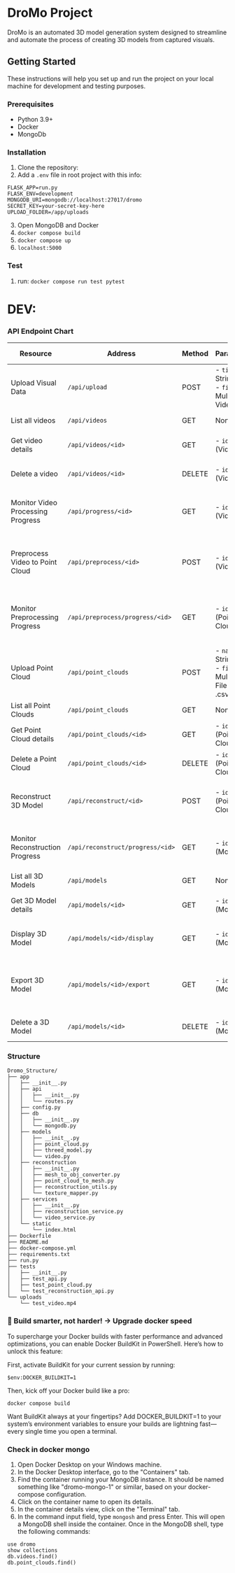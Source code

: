 # DroMo Project

DroMo is an automated 3D model generation system designed to streamline and automate the process of creating 3D models from captured visuals.

## Getting Started

These instructions will help you set up and run the project on your local machine for development and testing purposes.

### Prerequisites

- Python 3.9+
- Docker
- MongoDb

### Installation

1. Clone the repository:
2. Add a `.env` file in root project with this info:
```
FLASK_APP=run.py
FLASK_ENV=development
MONGODB_URI=mongodb://localhost:27017/dromo
SECRET_KEY=your-secret-key-here
UPLOAD_FOLDER=/app/uploads
```
3. Open MongoDB and Docker
4. ```docker compose build```
5. ```docker compose up```
6. `localhost:5000`

### Test

1. run: ```docker compose run test pytest```

# DEV:

### API Endpoint Chart

| Resource | Address | Method | Parameters | Responses | Status Codes |
| -------- | ------- | ------ | ---------- | --------- | ------------ |
| Upload Visual Data | `/api/upload` | POST | - `title`: String<br>- `file`: Multipart Video | - `message`: Upload success<br>- `video_id`: MongoDB ID | 200, 400, 500 |
| List all videos | `/api/videos` | GET | None | Array of video objects | 200, 500 |
| Get video details | `/api/videos/<id>` | GET | - `id`: String (Video ID) | Video object | 200, 404, 500 |
| Delete a video | `/api/videos/<id>` | DELETE | - `id`: String (Video ID) | - `message`: Deletion success | 200, 404, 500 |
| Monitor Video Processing Progress | `/api/progress/<id>` | GET | - `id`: String (Video ID) | - `video_id`: String<br>- `progress`: int (0-100)<br>- `status`: String | 200, 404, 500 |
| Preprocess Video to Point Cloud | `/api/preprocess/<id>` | POST | - `id`: String (Video ID) | - `message`: Preprocessing started<br>- `point_cloud_id`: String | 200, 404, 500 |
| Monitor Preprocessing Progress | `/api/preprocess/progress/<id>` | GET | - `id`: String (Point Cloud ID) | - `point_cloud_id`: String<br>- `progress`: int (0-100)<br>- `status`: String | 200, 404, 500 |
| Upload Point Cloud | `/api/point_clouds` | POST | - `name`: String<br>- `file`: Multipart File (.txt or .csv) | - `message`: Upload success<br>- `point_cloud_id`: MongoDB ID | 200, 400, 500 |
| List all Point Clouds | `/api/point_clouds` | GET | None | Array of point cloud objects | 200, 500 |
| Get Point Cloud details | `/api/point_clouds/<id>` | GET | - `id`: String (Point Cloud ID) | Point cloud object | 200, 400, 404 |
| Delete a Point Cloud | `/api/point_clouds/<id>` | DELETE | - `id`: String (Point Cloud ID) | - `message`: Deletion success | 200, 400, 404 |
| Reconstruct 3D Model | `/api/reconstruct/<id>` | POST | - `id`: String (Point Cloud ID) | - `message`: Reconstruction started<br>- `model_id`: String | 200, 404, 500 |
| Monitor Reconstruction Progress | `/api/reconstruct/progress/<id>` | GET | - `id`: String (Model ID) | - `model_id`: String<br>- `progress`: int (0-100)<br>- `status`: String | 200, 404, 500 |
| List all 3D Models | `/api/models` | GET | None | Array of 3D model objects | 200, 500 |
| Get 3D Model details | `/api/models/<id>` | GET | - `id`: String (Model ID) | 3D model object | 200, 404, 500 |
| Display 3D Model | `/api/models/<id>/display` | GET | - `id`: String (Model ID) | - `model_id`: String<br>- `display_data`: Object | 200, 404, 500 |
| Export 3D Model | `/api/models/<id>/export` | GET | - `id`: String (Model ID) | - `model_id`: String<br>- `file_path`: String<br>- `metadata`: Object | 200, 404, 500 |
| Delete a 3D Model | `/api/models/<id>` | DELETE | - `id`: String (Model ID) | - `message`: Deletion success | 200, 404, 500 |

### Structure
```
Dromo_Structure/
├── app
│   ├── __init__.py
│   ├── api
│   │   ├── __init__.py
│   │   └── routes.py
│   ├── config.py
│   ├── db
│   │   ├── __init__.py
│   │   └── mongodb.py
│   ├── models
│   │   ├── __init__.py
│   │   ├── point_cloud.py
│   │   ├── threed_model.py
│   │   └── video.py
│   ├── reconstruction
│   │   ├── __init__.py
│   │   ├── mesh_to_obj_converter.py
│   │   ├── point_cloud_to_mesh.py
│   │   ├── reconstruction_utils.py
│   │   └── texture_mapper.py
│   ├── services
│   │   ├── __init__.py
│   │   ├── reconstruction_service.py
│   │   └── video_service.py
│   └── static
│       └── index.html
├── Dockerfile
├── README.md
├── docker-compose.yml
├── requirements.txt
├── run.py
├── tests
│   ├── __init__.py
│   ├── test_api.py
│   ├── test_point_cloud.py
│   └── test_reconstruction_api.py
└── uploads
    └── test_video.mp4
```

### 🚀 Build smarter, not harder! → Upgrade docker speed
To supercharge your Docker builds with faster performance and advanced optimizations, you can enable Docker BuildKit in PowerShell. Here’s how to unlock this feature:

First, activate BuildKit for your current session by running:
```
$env:DOCKER_BUILDKIT=1
```
Then, kick off your Docker build like a pro:
```
docker compose build
```
Want BuildKit always at your fingertips? Add DOCKER_BUILDKIT=1 to your system’s environment variables to ensure your builds are lightning fast—every single time you open a terminal.




### Check in docker mongo
1. Open Docker Desktop on your Windows machine.
2. In the Docker Desktop interface, go to the "Containers" tab.
3. Find the container running your MongoDB instance. It should be named something like "dromo-mongo-1" or similar, based on your docker-compose configuration.
4. Click on the container name to open its details.
5. In the container details view, click on the "Terminal" tab.
6. In the command input field, type `mongosh` and press Enter. This will open a MongoDB shell inside the container.
Once in the MongoDB shell, type the following commands:
```
use dromo
show collections
db.videos.find()
db.point_clouds.find()
```